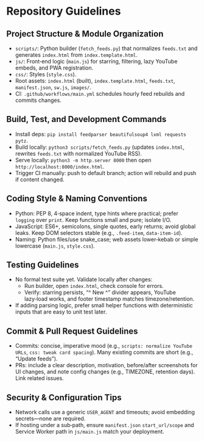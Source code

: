 # Repository Guidelines

## Project Structure & Module Organization
- `scripts/`: Python builder (`fetch_feeds.py`) that normalizes `feeds.txt` and generates `index.html` from `index.template.html`.
- `js/`: Front‑end logic (`main.js`) for starring, filtering, lazy YouTube embeds, and PWA registration.
- `css/`: Styles (`style.css`).
- Root assets: `index.html` (built), `index.template.html`, `feeds.txt`, `manifest.json`, `sw.js`, `images/`.
- CI: `.github/workflows/main.yml` schedules hourly feed rebuilds and commits changes.

## Build, Test, and Development Commands
- Install deps: `pip install feedparser beautifulsoup4 lxml requests pytz`.
- Build locally: `python3 scripts/fetch_feeds.py` (updates `index.html`, rewrites `feeds.txt` with normalized YouTube RSS).
- Serve locally: `python3 -m http.server 8000` then open `http://localhost:8000/index.html`.
- Trigger CI manually: push to default branch; action will rebuild and push if content changed.

## Coding Style & Naming Conventions
- Python: PEP 8, 4‑space indent, type hints where practical; prefer `logging` over `print`. Keep functions small and pure; isolate I/O.
- JavaScript: ES6+, semicolons, single quotes, early returns; avoid global leaks. Keep DOM selectors stable (e.g., `.feed-item`, `data-item-id`).
- Naming: Python files/use snake_case; web assets lower‑kebab or simple lowercase (`main.js`, `style.css`).

## Testing Guidelines
- No formal test suite yet. Validate locally after changes:
  - Run builder, open `index.html`, check console for errors.
  - Verify: starring persists, “^ New ^” divider appears, YouTube lazy‑load works, and footer timestamp matches timezone/retention.
- If adding parsing logic, prefer small helper functions with deterministic inputs that are easy to unit test later.

## Commit & Pull Request Guidelines
- Commits: concise, imperative mood (e.g., `scripts: normalize YouTube URLs`, `css: tweak card spacing`). Many existing commits are short (e.g., “Update feeds”).
- PRs: include a clear description, motivation, before/after screenshots for UI changes, and note config changes (e.g., TIMEZONE, retention days). Link related issues.

## Security & Configuration Tips
- Network calls use a generic `USER_AGENT` and timeouts; avoid embedding secrets—none are required.
- If hosting under a sub‑path, ensure `manifest.json` `start_url/scope` and Service Worker path in `js/main.js` match your deployment.

